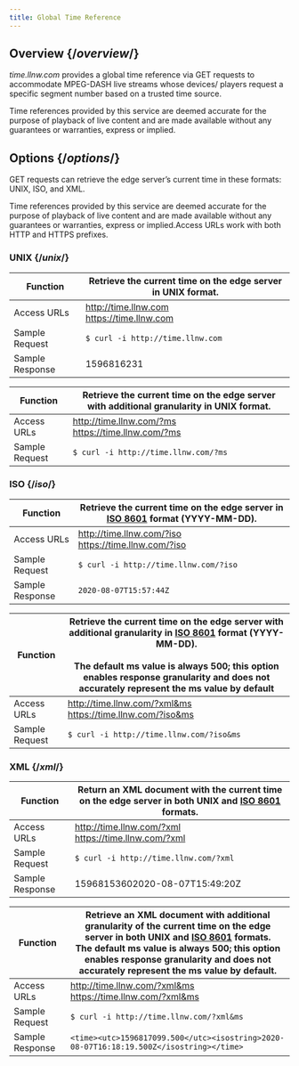 ```yaml
---
title: Global Time Reference
---
```

## Overview {/*overview*/}

*time.llnw.com* provides a global time reference via GET requests to accommodate MPEG-DASH live streams whose devices/ players request a specific segment number based on a trusted time source.

<Callout type="info">
Time references provided by this service are deemed accurate for the purpose of playback of live content and are made available without any guarantees or warranties, express or implied.
</Callout>

## Options {/*options*/}
GET requests can retrieve the edge server’s current time in these formats: UNIX, ISO, and XML.

<Callout type="info">
Time references provided by this service are deemed accurate for the purpose of playback of live content and are made available without any guarantees or warranties, express or implied.Access URLs work with both HTTP and HTTPS prefixes.
</Callout>

### UNIX {/*unix*/}
|Function|Retrieve the current time on the edge server in UNIX format.|
|--|--|
|Access URLs|http://time.llnw.com <br /> https://time.llnw.com|
|Sample Request|```$ curl -i http://time.llnw.com```|
|Sample Response|1596816231|

|Function|Retrieve the current time on the edge server with additional granularity in UNIX format.|
|--|--|
|Access URLs|http://time.llnw.com/?ms <br /> https://time.llnw.com/?ms|
|Sample Request|```$ curl -i http://time.llnw.com/?ms```|

### ISO {/*iso*/}
|Function|Retrieve the current time on the edge server in [ISO 8601]("https://www.iso.org/iso-8601-date-and-time-format.html") format (YYYY-MM-DD). |
|--|--|
|Access URLs|http://time.llnw.com/?iso <br /> https://time.llnw.com/?iso|
|Sample Request| ```$ curl -i http://time.llnw.com/?iso```|
|Sample Response|```2020-08-07T15:57:44Z```|


|Function|Retrieve the current time on the edge server with additional granularity in [ISO 8601]("https://www.iso.org/iso-8601-date-and-time-format.html") format (YYYY-MM-DD).  <br /> <br /><Callout type="info">The default ms value is always 500; this option enables response granularity and does not accurately represent the ms value by default</Callout> |
|--|--|
|Access URLs|http://time.llnw.com/?xml&ms  <br />  https://time.llnw.com/?iso&ms|
|Sample Request|```$ curl -i http://time.llnw.com/?iso&ms```|

### XML {/*xml*/}

|Function|Return an XML document with the current time on the edge server in both UNIX and [ISO 8601]("https://www.iso.org/iso-8601-date-and-time-format.html") formats.|
|--|--|
|Access URLs|http://time.llnw.com/?xml  <br />  https://time.llnw.com/?xml|
|Sample Request|```$ curl -i http://time.llnw.com/?xml```|
|Sample Response|<time><utc>1596815360</utc><isostring>2020-08-07T15:49:20Z</isostring></time>|

|Function|Retrieve an XML document with additional granularity of the current time on the edge server in both UNIX and [ISO 8601]("https://www.iso.org/iso-8601-date-and-time-format.html") formats.  <br />  <Callout type="info">The default ms value is always 500; this option enables response granularity and does not accurately represent the ms value by default.</Callout>|
|--|--|
|Access URLs|http://time.llnw.com/?xml&ms  <br />  https://time.llnw.com/?xml&ms|
|Sample Request|```$ curl -i http://time.llnw.com/?xml&ms```|
|Sample Response|```<time><utc>1596817099.500</utc><isostring>2020-08-07T16:18:19.500Z</isostring></time>```|
